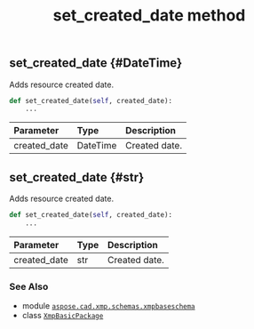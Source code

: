 ﻿---
title: set_created_date method
second_title: Aspose.CAD for Python via .NET API References
description: 
type: docs
weight: 70
url: /aspose.cad.xmp.schemas.xmpbaseschema/xmpbasicpackage/set_created_date/
is_root: false
---

## set_created_date {#DateTime}

Adds resource created date.



```python
def set_created_date(self, created_date):
    ...
```


| Parameter | Type | Description |
| :- | :- | :- |
| created_date | DateTime | Created date. |


## set_created_date {#str}

Adds resource created date.



```python
def set_created_date(self, created_date):
    ...
```


| Parameter | Type | Description |
| :- | :- | :- |
| created_date | str | Created date. |



### See Also
* module [`aspose.cad.xmp.schemas.xmpbaseschema`](../../)
* class [`XmpBasicPackage`](/cad/python-net/aspose.cad.xmp.schemas.xmpbaseschema/xmpbasicpackage)
